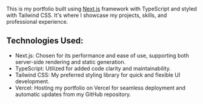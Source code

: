 This is my portfolio built using [Next.js](https://nextjs.org/) framework with TypeScript and styled with Tailwind CSS. It's where I showcase my projects, skills, and professional experience.

## Technologies Used:

- Next.js: Chosen for its performance and ease of use, supporting both server-side rendering and static generation.
- TypeScript: Utilized for added code clarity and maintainability.
- Tailwind CSS: My preferred styling library for quick and flexible UI development.
- Vercel: Hosting my portfolio on Vercel for seamless deployment and automatic updates from my GitHub repository.
